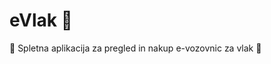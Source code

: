 # eVlak :train2:
 :bullettrain_front: Spletna aplikacija za pregled in nakup e-vozovnic za vlak :bullettrain_front:
